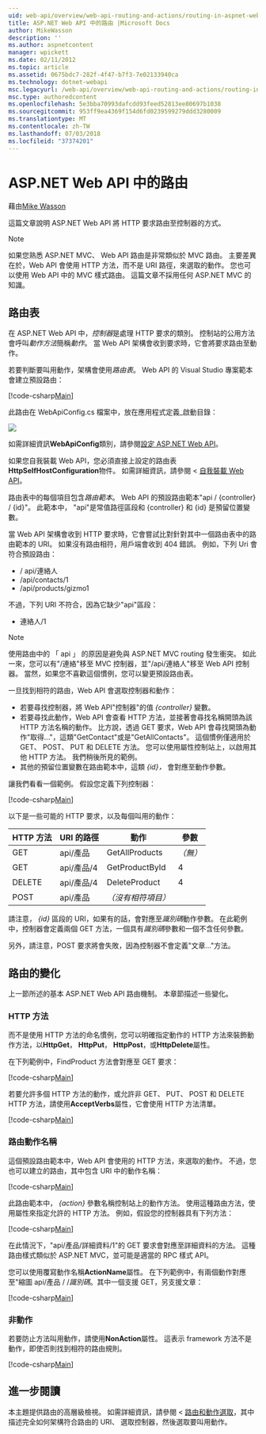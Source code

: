 ```yaml
---
uid: web-api/overview/web-api-routing-and-actions/routing-in-aspnet-web-api
title: ASP.NET Web API 中的路由 |Microsoft Docs
author: MikeWasson
description: ''
ms.author: aspnetcontent
manager: wpickett
ms.date: 02/11/2012
ms.topic: article
ms.assetid: 0675bdc7-282f-4f47-b7f3-7e02133940ca
ms.technology: dotnet-webapi
msc.legacyurl: /web-api/overview/web-api-routing-and-actions/routing-in-aspnet-web-api
msc.type: authoredcontent
ms.openlocfilehash: 5e3bba70993dafcdd93feed52813ee80697b1038
ms.sourcegitcommit: 953ff9ea4369f154d6fd0239599279ddd3280009
ms.translationtype: MT
ms.contentlocale: zh-TW
ms.lasthandoff: 07/03/2018
ms.locfileid: "37374201"
---
```

<a name="routing-in-aspnet-web-api"></a>ASP.NET Web API 中的路由
====================
藉由[Mike Wasson](https://github.com/MikeWasson)

這篇文章說明 ASP.NET Web API 將 HTTP 要求路由至控制器的方式。

> [!NOTE]
> 如果您熟悉 ASP.NET MVC、 Web API 路由是非常類似於 MVC 路由。 主要差異在於，Web API 會使用 HTTP 方法，而不是 URI 路徑，來選取的動作。 您也可以使用 Web API 中的 MVC 樣式路由。 這篇文章不採用任何 ASP.NET MVC 的知識。


## <a name="routing-tables"></a>路由表

在 ASP.NET Web API 中，*控制器*是處理 HTTP 要求的類別。 控制站的公用方法會呼叫*動作方法*簡稱*動作*。 當 Web API 架構會收到要求時，它會將要求路由至動作。

若要判斷要叫用動作，架構會使用*路由表*。 Web API 的 Visual Studio 專案範本會建立預設路由：

[!code-csharp[Main](routing-in-aspnet-web-api/samples/sample1.cs)]

此路由在 WebApiConfig.cs 檔案中，放在應用程式定義\_啟動目錄：

![](routing-in-aspnet-web-api/_static/image1.png)

如需詳細資訊**WebApiConfig**類別，請參閱[設定 ASP.NET Web API](../advanced/configuring-aspnet-web-api.md)。

如果您自我裝載 Web API，您必須直接上設定的路由表**HttpSelfHostConfiguration**物件。 如需詳細資訊，請參閱 <<c0> [ 自我裝載 Web API](../older-versions/self-host-a-web-api.md)。

路由表中的每個項目包含*路由範本*。 Web API 的預設路由範本&quot;api / {controller} / {id}&quot;。 此範本中， &quot;api&quot;是常值路徑區段和 {controller} 和 {id} 是預留位置變數。

當 Web API 架構會收到 HTTP 要求時，它會嘗試比對針對其中一個路由表中的路由範本的 URI。 如果沒有路由相符，用戶端會收到 404 錯誤。 例如，下列 Uri 會符合預設路由：

- / api/連絡人
- /api/contacts/1
- /api/products/gizmo1

不過，下列 URI 不符合，因為它缺少&quot;api&quot;區段：

- 連絡人/1

> [!NOTE]
> 使用路由中的 「 api 」 的原因是避免與 ASP.NET MVC routing 發生衝突。 如此一來，您可以有&quot;/連絡&quot;移至 MVC 控制器，並&quot;/api/連絡人&quot;移至 Web API 控制器。 當然，如果您不喜歡這個慣例，您可以變更預設路由表。

一旦找到相符的路由，Web API 會選取控制器和動作：

- 若要尋找控制器，將 Web API&quot;控制器&quot;的值 *{controller}* 變數。
- 若要尋找此動作，Web API 會查看 HTTP 方法，並接著會尋找名稱開頭為該 HTTP 方法名稱的動作。 比方說，透過 GET 要求，Web API 會尋找開頭為動作&quot;取得...&quot;，這類&quot;GetContact&quot;或是&quot;GetAllContacts&quot;。 這個慣例僅適用於 GET、 POST、 PUT 和 DELETE 方法。 您可以使用屬性控制站上，以啟用其他 HTTP 方法。 我們稍後所見的範例。
- 其他的預留位置變數在路由範本中，這類 *{id}，* 會對應至動作參數。

讓我們看看一個範例。 假設您定義下列控制器：

[!code-csharp[Main](routing-in-aspnet-web-api/samples/sample2.cs)]

以下是一些可能的 HTTP 要求，以及每個叫用的動作：

| HTTP 方法 | URI 的路徑 | 動作 | 參數 |
| --- | --- | --- | --- |
| GET | api/產品 | GetAllProducts | *（無）* |
| GET | api/產品/4 | GetProductById | 4 |
| DELETE | api/產品/4 | DeleteProduct | 4 |
| POST | api/產品 | *（沒有相符項目）* |  |

請注意， *{id}* 區段的 URI，如果有的話，會對應至*識別碼*動作參數。 在此範例中，控制器會定義兩個 GET 方法，一個具有*識別碼*參數和一個不含任何參數。

另外，請注意，POST 要求將會失敗，因為控制器不會定義&quot;文章...&quot;方法。

## <a name="routing-variations"></a>路由的變化

上一節所述的基本 ASP.NET Web API 路由機制。 本章節描述一些變化。

### <a name="http-methods"></a>HTTP 方法

而不是使用 HTTP 方法的命名慣例，您可以明確指定動作的 HTTP 方法來裝飾動作方法，以**HttpGet**， **HttpPut**， **HttpPost**，或**HttpDelete**屬性。

在下列範例中，FindProduct 方法會對應至 GET 要求：

[!code-csharp[Main](routing-in-aspnet-web-api/samples/sample3.cs)]

若要允許多個 HTTP 方法的動作，或允許非 GET、 PUT、 POST 和 DELETE HTTP 方法，請使用**AcceptVerbs**屬性，它會使用 HTTP 方法清單。

[!code-csharp[Main](routing-in-aspnet-web-api/samples/sample4.cs)]

<a id="routing_by_action_name"></a>
### <a name="routing-by-action-name"></a>路由動作名稱

這個預設路由範本中，Web API 會使用的 HTTP 方法，來選取的動作。 不過，您也可以建立的路由，其中包含 URI 中的動作名稱：

[!code-csharp[Main](routing-in-aspnet-web-api/samples/sample5.cs)]

此路由範本中， *{action}* 參數名稱控制站上的動作方法。 使用這種路由方法，使用屬性來指定允許的 HTTP 方法。 例如，假設您的控制器具有下列方法：

[!code-csharp[Main](routing-in-aspnet-web-api/samples/sample6.cs)]

在此情況下，"api/產品/詳細資料/1"的 GET 要求會對應至詳細資料的方法。 這種路由樣式類似於 ASP.NET MVC，並可能是適當的 RPC 樣式 API。

您可以使用覆寫動作名稱**ActionName**屬性。 在下列範例中，有兩個動作對應至&quot;縮圖 api/產品 / /*識別碼*。其中一個支援 GET，另支援文章：

[!code-csharp[Main](routing-in-aspnet-web-api/samples/sample7.cs)]

### <a name="non-actions"></a>非動作

若要防止方法叫用動作，請使用**NonAction**屬性。 這表示 framework 方法不是動作，即使否則找到相符的路由規則。

[!code-csharp[Main](routing-in-aspnet-web-api/samples/sample8.cs)]

## <a name="further-reading"></a>進一步閱讀

本主題提供路由的高層級檢視。 如需詳細資訊，請參閱 <<c0> [ 路由和動作選取](routing-and-action-selection.md)，其中描述完全如何架構符合路由的 URI、 選取控制器，然後選取要叫用動作。
